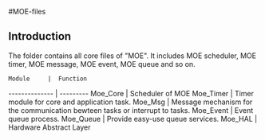 #MOE-files

## Introduction
The folder contains all core files of "MOE". It includes MOE scheduler, MOE timer, MOE message, MOE event, MOE queue and so on.


    Module     |  Function  
-------------- | --------- 
    Moe_Core   |   Scheduler of MOE
    Moe_Timer  |   Timer module for core and application task.
    Moe_Msg    |   Message mechanism for the communication bewteen tasks or interrupt to tasks.
    Moe_Event  |   Event queue process.
    Moe_Queue  |   Provide easy-use queue services.
    Moe_HAL    |   Hardware Abstract Layer

